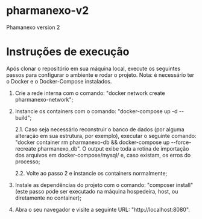 # pharmanexo-v2
Phamanexo version 2

# Instruções de execução
Após clonar o repositório em sua máquina local, execute os seguintes passos para configurar o ambiente e rodar o projeto.
Nota: é necessário ter o Docker e o Docker-Compose instalados.

1. Crie a rede interna com o comando: "docker network create pharmanexo-network";
2. Instancie os containers com o comando: "docker-compose up -d --build";

    2.1. Caso seja necessário reconstruir o banco de dados (por alguma alteração em sua estrutura, por exemplo), executar o seguinte comando: "docker container rm pharmanexo-db && docker-compose up --force-recreate pharmanexo_db". O output exibe toda a rotina de importação dos arquivos em docker-compose/mysql/ e, caso existam, os erros do processo;
    
    2.2. Volte ao passo 2 e instancie os containers normalmente;

3. Instale as dependências do projeto com o comando: "composer install" (este passo pode ser executado na máquina hospedeira, host, ou diretamente no container);
4. Abra o seu navegador e visite a seguinte URL: "http://localhost:8080".